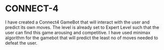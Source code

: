 # CONNECT-4
I have created a Connect4 GameBot that will interact with the user and predict its own moves. The level is already set to Expert Level such that the user can find this game arousing and competitive.
I have used minimax algorithm for the gamebot that will predict the least no of moves needed to defeat the user.

